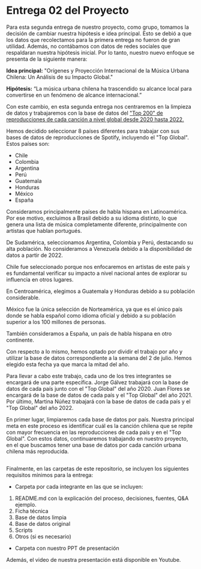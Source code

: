 # Entrega 02 del Proyecto

Para esta segunda entrega de nuestro proyecto, como grupo, tomamos la decisión de cambiar nuestra hipótesis e idea principal. Esto se debió a que los datos que recolectamos para la primera entrega no fueron de gran utilidad. Además, no contábamos con datos de redes sociales que respaldaran nuestra hipótesis inicial. Por lo tanto, nuestro nuevo enfoque se presenta de la siguiente manera:

__Idea principal:__ "Orígenes y Proyección Internacional de la Música Urbana Chilena: Un Análisis de su Impacto Global."

__Hipótesis:__ “La música urbana chilena ha trascendido su alcance local para convertirse en un fenómeno de alcance internacional.”

Con este cambio, en esta segunda entrega nos centraremos en la limpieza de datos y trabajaremos con la base de datos del ["Top 200" de reproducciones de cada canción a nivel global desde 2020 hasta 2022.](https://charts.spotify.com/charts/view/regional-global-weekly/2020-02-06)

Hemos decidido seleccionar 8 países diferentes para trabajar con sus bases de datos de reproducciones de Spotify, incluyendo el "Top Global". Estos países son:

* Chile
* Colombia
* Argentina
* Perú
* Guatemala
* Honduras
* México
* España

Consideramos principalmente países de habla hispana en Latinoamérica. Por ese motivo, excluimos a Brasil debido a su idioma distinto, lo que genera una lista de música completamente diferente, principalmente con artistas que hablan portugués. 

De Sudamérica, seleccionamos Argentina, Colombia y Perú, destacando su alta población. No consideramos a Venezuela debido a la disponibilidad de datos a partir de 2022.

Chile fue seleccionado porque nos enfocaremos en artistas de este país y es fundamental verificar su impacto a nivel nacional antes de explorar su influencia en otros lugares.

En Centroamérica, elegimos a Guatemala y Honduras debido a su población considerable.

México fue la única selección de Norteamérica, ya que es el único país donde se habla español como idioma oficial y debido a su población superior a los 100 millones de personas. 

También consideramos a España, un país de habla hispana en otro continente.

Con respecto a lo mismo, hemos optado por dividir el trabajo por año y utilizar la base de datos correspondiente a la semana del 2 de julio. Hemos elegido esta fecha ya que marca la mitad del año.

Para llevar a cabo este trabajo, cada uno de los tres integrantes se encargará de una parte específica. Jorge Gálvez trabajará con la base de datos de cada país junto con el "Top Global" del año 2020. Juan Flores se encargará de la base de datos de cada país y el "Top Global" del año 2021. Por último, Martina Núñez trabajará con la base de datos de cada país y el "Top Global" del año 2022.

En primer lugar, limpiaremos cada base de datos por país. Nuestra principal meta en este proceso es identificar cuál es la canción chilena que se repite con mayor frecuencia en las reproducciones de cada país y en el "Top Global". Con estos datos, continuaremos trabajando en nuestro proyecto, en el que buscamos tener una base de datos por cada canción urbana chilena más reproducida. 

## 
Finalmente, en las carpetas de este repositorio, se incluyen los siguientes requisitos mínimos para la entrega:

* Carpeta por cada integrante en las que se incluyen:
1. README.md con la explicación del proceso, decisiones, fuentes, Q&A ejemplo.
1. Ficha técnica
1. Base de datos limpia
1. Base de datos original
1. Scripts
1. Otros (si es necesario)
* Carpeta con nuestro PPT de presentación

Además, el video de nuestra presentación está disponible en Youtube.
